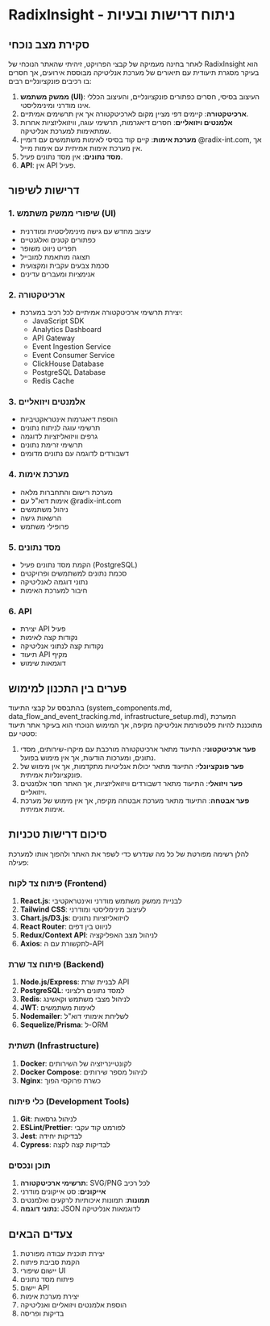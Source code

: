 # RadixInsight - ניתוח דרישות ובעיות

## סקירת מצב נוכחי

לאחר בחינה מעמיקה של קבצי הפרויקט, זיהיתי שהאתר הנוכחי של RadixInsight הוא בעיקר מסגרת תיעודית עם תיאורים של מערכת אנליטיקה מבוססת אירועים, אך חסרים בו רכיבים פונקציונליים רבים:

1. **ממשק משתמש (UI)**: העיצוב בסיסי, חסרים כפתורים פונקציונליים, והעיצוב הכללי אינו מודרני ומינימליסטי.
2. **ארכיטקטורה**: קיימים דפי מציין מקום לארכיטקטורה אך אין תרשימים אמיתיים.
3. **אלמנטים ויזואליים**: חסרים דיאגרמות, תרשימי עוגה, וויזואליזציות אחרות שמתאימות למערכת אנליטיקה.
4. **מערכת אימות**: קיים קוד בסיסי לאימות משתמשים עם דומיין @radix-int.com, אך אין מערכת אימות אמיתית עם אימות מייל.
5. **מסד נתונים**: אין מסד נתונים פעיל.
6. **API**: אין API פעיל.

## דרישות לשיפור

### 1. שיפורי ממשק משתמש (UI)
- עיצוב מחדש עם גישה מינימליסטית ומודרנית
- כפתורים קטנים ואלגנטיים
- תפריט ניווט משופר
- תצוגה מותאמת למובייל
- סכמת צבעים עקבית ומקצועית
- אנימציות ומעברים עדינים

### 2. ארכיטקטורה
- יצירת תרשימי ארכיטקטורה אמיתיים לכל רכיב במערכת:
  - JavaScript SDK
  - Analytics Dashboard
  - API Gateway
  - Event Ingestion Service
  - Event Consumer Service
  - ClickHouse Database
  - PostgreSQL Database
  - Redis Cache

### 3. אלמנטים ויזואליים
- הוספת דיאגרמות אינטראקטיביות
- תרשימי עוגה לניתוח נתונים
- גרפים וויזואליזציות לדוגמה
- תרשימי זרימת נתונים
- דשבורדים לדוגמה עם נתונים מדומים

### 4. מערכת אימות
- מערכת רישום והתחברות מלאה
- אימות דוא"ל עם @radix-int.com
- ניהול משתמשים
- הרשאות גישה
- פרופילי משתמש

### 5. מסד נתונים
- הקמת מסד נתונים פעיל (PostgreSQL)
- סכמת נתונים למשתמשים ופרויקטים
- נתוני דוגמה לאנליטיקה
- חיבור למערכת האימות

### 6. API
- יצירת API פעיל
- נקודות קצה לאימות
- נקודות קצה לנתוני אנליטיקה
- תיעוד API מקיף
- דוגמאות שימוש

## פערים בין התכנון למימוש

בהתבסס על קבצי התיעוד (system_components.md, data_flow_and_event_tracking.md, infrastructure_setup.md), המערכת מתוכננת להיות פלטפורמת אנליטיקה מקיפה, אך המימוש הנוכחי הוא בעיקר אתר תיעוד סטטי עם:

1. **פער ארכיטקטוני**: התיעוד מתאר ארכיטקטורה מורכבת עם מיקרו-שירותים, מסדי נתונים, ומערכות הודעות, אך אין מימוש בפועל.
2. **פער פונקציונלי**: התיעוד מתאר יכולות אנליטיות מתקדמות, אך אין מימוש של פונקציונליות אמיתית.
3. **פער ויזואלי**: התיעוד מתאר דשבורדים וויזואליזציות, אך האתר חסר אלמנטים ויזואליים.
4. **פער אבטחה**: התיעוד מתאר מערכת אבטחה מקיפה, אך אין מימוש של מערכת אימות אמיתית.

## סיכום דרישות טכניות

להלן רשימה מפורטת של כל מה שנדרש כדי לשפר את האתר ולהפוך אותו למערכת פעילה:

### פיתוח צד לקוח (Frontend)
1. **React.js**: לבניית ממשק משתמש מודרני ואינטראקטיבי
2. **Tailwind CSS**: לעיצוב מינימליסטי ומודרני
3. **Chart.js/D3.js**: לויזואליזציות נתונים
4. **React Router**: לניווט בין דפים
5. **Redux/Context API**: לניהול מצב האפליקציה
6. **Axios**: לתקשורת עם ה-API

### פיתוח צד שרת (Backend)
1. **Node.js/Express**: לבניית שרת API
2. **PostgreSQL**: למסד נתונים רלציוני
3. **Redis**: לניהול מצבי משתמש וקאשינג
4. **JWT**: לאימות משתמשים
5. **Nodemailer**: לשליחת אימותי דוא"ל
6. **Sequelize/Prisma**: ל-ORM

### תשתית (Infrastructure)
1. **Docker**: לקונטיינריזציה של השירותים
2. **Docker Compose**: לניהול מספר שירותים
3. **Nginx**: כשרת פרוקסי הפוך

### כלי פיתוח (Development Tools)
1. **Git**: לניהול גרסאות
2. **ESLint/Prettier**: לפורמט קוד עקבי
3. **Jest**: לבדיקות יחידה
4. **Cypress**: לבדיקות קצה לקצה

### תוכן ונכסים
1. **תרשימי ארכיטקטורה**: SVG/PNG לכל רכיב
2. **אייקונים**: סט אייקונים מודרני
3. **תמונות**: תמונות איכותיות לרקעים ואלמנטים
4. **נתוני דוגמה**: JSON לדוגמאות אנליטיקה

## צעדים הבאים

1. יצירת תוכנית עבודה מפורטת
2. הקמת סביבת פיתוח
3. יישום שיפורי UI
4. פיתוח מסד נתונים
5. יישום API
6. יצירת מערכת אימות
7. הוספת אלמנטים ויזואליים ואנליטיקה
8. בדיקות ופריסה
